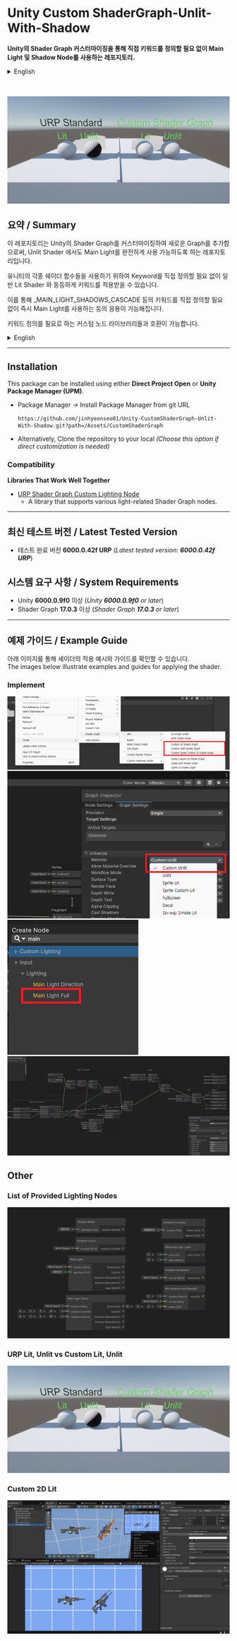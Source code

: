 # Unity Custom ShaderGraph-Unlit-With-Shadow

**Unity의 Shader Graph 커스터마이징을 통해 직접 키워드를 정의할 필요 없이 Main Light 및 Shadow Node를 사용하는 레포지토리.**  

<details>  
  <summary>English</summary> 
This repository enables the use of a MainLight and Shadow Node through Unity's Custom Shader Graph without requiring manual keyword definitions.
</details>  
<br></br>

![Guide Image 3](./docs/Guide_3.png) 

## 요약 / Summary
이 레포지토리는 Unity의 Shader Graph를 커스터마이징하여 새로운 Graph를 추가함으로써, Unlit Shader 에서도 Main Light를 완전하게 사용 가능하도록 하는 레포지토리입니다.  

유니티의 각종 쉐이더 함수들을 사용하기 위하여 Keyword를 직접 정의할 필요 없이 일반 Lit Shader 와 동등하게 키워드를 적용받을 수 있습니다.  

이를 통해 _MAIN_LIGHT_SHADOWS_CASCADE 등의 키워드를 직접 정의할 필요 없이 즉시 Main Light를 사용하는 등의 응용이 가능해집니다.  

키워드 정의를 필요로 하는 커스텀 노드 라이브러리들과 호환이 가능합니다.  

<details>  
  <summary>English</summary>  

This repository extends Unity's Shader Graph capabilities through custom graph implementation, enabling full and seamless integration of Main Light functionality even within Unlit shaders.

The solution provides automatic access to Unity shader functions and keywords comparable to standard Lit Shaders, eliminating the need for manual keyword declarations like _MAIN_LIGHT_SHADOWS_CASCADE.

This implementation allows immediate utilization of Main Light features while maintaining compatibility with Unity's rendering pipeline. The architecture ensures native-level interoperability with custom node libraries that require predefined keyword configurations.

</details>

* * *

## Installation

This package can be installed using either **Direct Project Open** or **Unity Package Manager (UPM)**.  

  - Package Manager →  Install Package Manager from git URL
    ``` text
    https://github.com/jinhyeonseo01/Unity-CustomShaderGraph-Unlit-With-Shadow.git?path=/Assets/CustomShaderGraph
    ```
  - Alternatively, Clone the repository to your local
    *(Choose this option if direct customization is needed)*  

### Compatibility  

**Libraries That Work Well Together**  
 - [URP Shader Graph Custom Lighting Node](https://github.com/Cyanilux/URP_ShaderGraphCustomLighting)
   - A library that supports various light-related Shader Graph nodes.  

* * *

## 최신 테스트 버전 / Latest Tested Version  
- 테스트 완료 버전 **6000.0.42f URP** (*Latest tested version: **6000.0.42f URP***)  

## 시스템 요구 사항 / System Requirements

- Unity **6000.0.9f0** 이상 (*Unity **6000.0.9f0** or later*)  
- Shader Graph **17.0.3** 이상 (*Shader Graph **17.0.3** or later*)  

* * *

## 예제 가이드 / Example Guide

아래 이미지를 통해 셰이더의 적용 예시와 가이드를 확인할 수 있습니다.  
The images below illustrate examples and guides for applying the shader.

### Implement
![Guide Image 1](./docs/Guide_1.png)  
![Guide Image 6](./docs/Guide_6.png)
![Guide Image 5](./docs/Guide_5.png)  
![Guide Image 2](./docs/Guide_2.png)

## Other

### List of Provided Lighting Nodes
![Guide Image 8](./docs/Guide_8.png)  

### URP Lit, Unlit vs Custom Lit, Unlit
![Guide Image 3](./docs/Guide_3.png)  

### Custom 2D Lit
![Guide Image 7](./docs/Guide_7.png)  